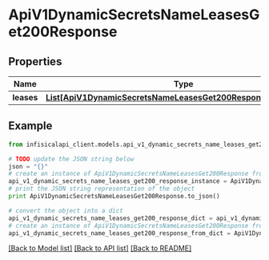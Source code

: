 # ApiV1DynamicSecretsNameLeasesGet200Response


## Properties
Name | Type | Description | Notes
------------ | ------------- | ------------- | -------------
**leases** | [**List[ApiV1DynamicSecretsNameLeasesGet200ResponseLeasesInner]**](ApiV1DynamicSecretsNameLeasesGet200ResponseLeasesInner.md) |  | 

## Example

```python
from infisicalapi_client.models.api_v1_dynamic_secrets_name_leases_get200_response import ApiV1DynamicSecretsNameLeasesGet200Response

# TODO update the JSON string below
json = "{}"
# create an instance of ApiV1DynamicSecretsNameLeasesGet200Response from a JSON string
api_v1_dynamic_secrets_name_leases_get200_response_instance = ApiV1DynamicSecretsNameLeasesGet200Response.from_json(json)
# print the JSON string representation of the object
print ApiV1DynamicSecretsNameLeasesGet200Response.to_json()

# convert the object into a dict
api_v1_dynamic_secrets_name_leases_get200_response_dict = api_v1_dynamic_secrets_name_leases_get200_response_instance.to_dict()
# create an instance of ApiV1DynamicSecretsNameLeasesGet200Response from a dict
api_v1_dynamic_secrets_name_leases_get200_response_from_dict = ApiV1DynamicSecretsNameLeasesGet200Response.from_dict(api_v1_dynamic_secrets_name_leases_get200_response_dict)
```
[[Back to Model list]](../README.md#documentation-for-models) [[Back to API list]](../README.md#documentation-for-api-endpoints) [[Back to README]](../README.md)


